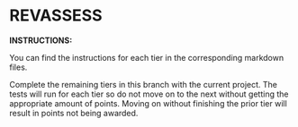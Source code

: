 # REVASSESS
**INSTRUCTIONS:**

You can find the instructions for each tier in the corresponding
markdown files.

Complete the remaining tiers in this branch with the current project.
The tests will run for each tier so do not move on to the next without
getting the appropriate amount of points. Moving on without finishing
the prior tier will result in points not being awarded.